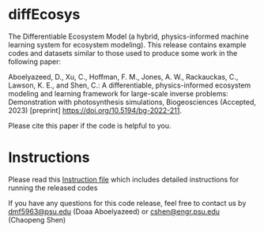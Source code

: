 # diffEcosys
The Differentiable Ecosystem Model (a hybrid, physics-informed machine learning system for ecosystem modeling). 
This release contains example codes and datasets similar to those used to produce some work in the following paper:

Aboelyazeed, D., Xu, C., Hoffman, F. M., Jones, A. W., Rackauckas, C., Lawson, K. E., and Shen, C.: A differentiable, physics-informed ecosystem modeling and learning framework for large-scale inverse problems: Demonstration with photosynthesis simulations, Biogeosciences (Accepted, 2023) [preprint] https://doi.org/10.5194/bg-2022-211.

Please cite this paper if the code is helpful to you.

# Instructions
Please read this [Instruction file](https://github.com/hydroPKDN/diffEcosys/blob/main/Instructions_README.pdf) which includes detailed instructions for running the released codes

If you have any questions for this code release, feel free to contact us by dmf5963@psu.edu (Doaa Aboelyazeed) or cshen@engr.psu.edu (Chaopeng Shen)
